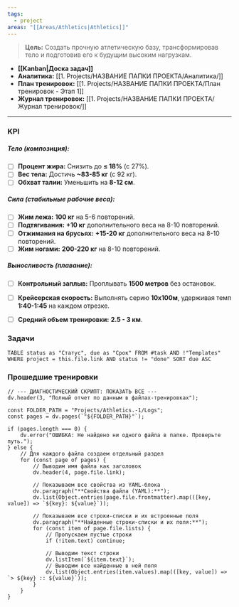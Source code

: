 ```yaml
---
tags:
  - project
areas: "[[Areas/Athletics|Athletics]]"
---
```

> **Цель:** Создать прочную атлетическую базу, трансформировав тело и подготовив его к будущим высоким нагрузкам.

- **[[Kanban|Доска задач]]**
- **Аналитика:** [[1. Projects/НАЗВАНИЕ ПАПКИ ПРОЕКТА/Аналитика/]]
- **План тренировок:** [[1. Projects/НАЗВАНИЕ ПАПКИ ПРОЕКТА/План тренировок - Этап 1]] 
- **Журнал тренировок:** [[1. Projects/НАЗВАНИЕ ПАПКИ ПРОЕКТА/Журнал тренировок/]] 
---

### KPI

##### Тело (композиция):
- [ ] **Процент жира:** Снизить до **≤ 18%** (с 27%).
- [ ] **Вес тела:** Достичь **~83-85 кг** (с 92 кг).
- [ ] **Обхват талии:** Уменьшить на **8-12 см**.

##### Сила (стабильные рабочие веса):
- [ ] **Жим лежа:** **100 кг** на 5-6 повторений.
- [ ] **Подтягивания:** **+10 кг** дополнительного веса на 8-10 повторений.
- [ ] **Отжимания на брусьях:** **+15-20 кг** дополнительного веса на 8-10 повторений.
- [ ] **Жим ногами:** **200-220 кг** на 8-10 повторений.

##### Выносливость (плавание):
- [ ] **Контрольный заплыв:** Проплывать **1500 метров** без остановок.
- [ ] **Крейсерская скорость:** Выполнять серию **10х100м**, удерживая темп **1:40-1:45** на каждом отрезке.
- [ ] **Средний объем тренировки:** **2.5 - 3 км**.


### Задачи

```dataview
TABLE status as "Статус", due as "Срок" FROM #task AND !"Templates" WHERE project = this.file.link AND status != "done" SORT due ASC
```


### Прошедшие тренировки


```dataviewjs
// --- ДИАГНОСТИЧЕСКИЙ СКРИПТ: ПОКАЗАТЬ ВСЕ ---
dv.header(3, "Полный отчет по данным в файлах-тренировках");

const FOLDER_PATH = "Projects/Athletics.-1/Logs";
const pages = dv.pages(`"${FOLDER_PATH}"`);

if (pages.length === 0) {
    dv.error("ОШИБКА: Не найдено ни одного файла в папке. Проверьте путь.");
} else {
    // Для каждого файла создаем отдельный раздел
    for (const page of pages) {
        // Выводим имя файла как заголовок
        dv.header(4, page.file.link);

        // Показываем все свойства из YAML-блока
        dv.paragraph("**Свойства файла (YAML):**");
        dv.list(Object.entries(page.file.frontmatter).map(([key, value]) => `${key}: ${value}`));

        // Показываем все строки-списки и их встроенные поля
        dv.paragraph("**Найденные строки-списки и их поля:**");
        for (const item of page.file.lists) {
            // Пропускаем пустые строки
            if (!item.text) continue;

            // Выводим текст строки
            dv.listItem(`${item.text}`);
            // Выводим все найденные в ней поля
            dv.list(Object.entries(item.values).map(([key, value]) => `> ${key} :: ${value}`));
        }
    }
}
```
